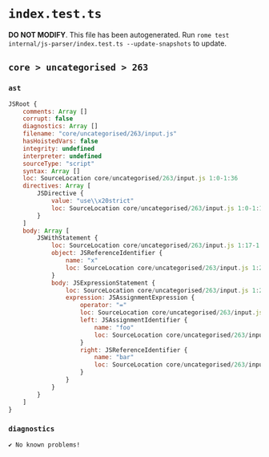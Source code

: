 # `index.test.ts`

**DO NOT MODIFY**. This file has been autogenerated. Run `rome test internal/js-parser/index.test.ts --update-snapshots` to update.

## `core > uncategorised > 263`

### `ast`

```javascript
JSRoot {
	comments: Array []
	corrupt: false
	diagnostics: Array []
	filename: "core/uncategorised/263/input.js"
	hasHoistedVars: false
	integrity: undefined
	interpreter: undefined
	sourceType: "script"
	syntax: Array []
	loc: SourceLocation core/uncategorised/263/input.js 1:0-1:36
	directives: Array [
		JSDirective {
			value: "use\\x20strict"
			loc: SourceLocation core/uncategorised/263/input.js 1:0-1:16
		}
	]
	body: Array [
		JSWithStatement {
			loc: SourceLocation core/uncategorised/263/input.js 1:17-1:36
			object: JSReferenceIdentifier {
				name: "x"
				loc: SourceLocation core/uncategorised/263/input.js 1:23-1:24 (x)
			}
			body: JSExpressionStatement {
				loc: SourceLocation core/uncategorised/263/input.js 1:26-1:36
				expression: JSAssignmentExpression {
					operator: "="
					loc: SourceLocation core/uncategorised/263/input.js 1:26-1:35
					left: JSAssignmentIdentifier {
						name: "foo"
						loc: SourceLocation core/uncategorised/263/input.js 1:26-1:29 (foo)
					}
					right: JSReferenceIdentifier {
						name: "bar"
						loc: SourceLocation core/uncategorised/263/input.js 1:32-1:35 (bar)
					}
				}
			}
		}
	]
}
```

### `diagnostics`

```
✔ No known problems!

```
